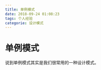 ```yaml
---
title: 单例模式
date: 2018-09-24 01:08:23
tags: 个人经验
categorie: 设计模式
---
```


# 单例模式

说到单例模式其实是我们很常用的一种设计模式。
